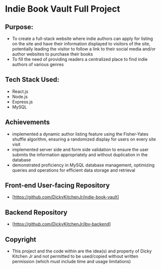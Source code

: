 # Indie Book Vault Full Project
 
## Purpose:
- To create a full-stack website where indie authors can apply for listing on the site and have their information displayed to visitors of the site, potentially leading the visitor to follow a link to their social media and/or author websites to purchase their books
- To fill the need of providing readers a centralized place to find indie authors of various genres

## Tech Stack Used:
- React.js
- Node.js
- Express.js
- MySQL

## Achievements
- implemented a dynamic author listing feature using the Fisher-Yates shuffle algorithm, ensuring a randomized display for users on every site visit
- implemented server side and form side validation to ensure the user submits the information appropriately and without duplication in the database
- demonstrated proficiency in MySQL database management, optimizing queries and operations for efficient data storage and retrieval

## Front-end User-facing Repository
- [https://github.com/DickyKitchenJr/indie-book-vault]

## Backend Repository 
- [https://github.com/DickyKitchenJr/ibv-backend]

## Copyright
- This project and the code within are the idea(s) and property of Dicky Kitchen Jr and not permitted to be used/copied without written permission (which must include time and usage limitations)